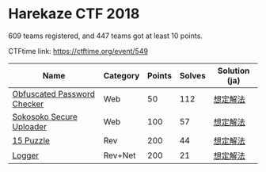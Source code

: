 # Harekaze CTF 2018

609 teams registered, and 447 teams got at least 10 points.

CTFtime link: https://ctftime.org/event/549

|Name|Category|Points|Solves|Solution (ja)|
|---|---|---|---|---|
|[Obfuscated Password Checker](ObfuscatedPasswordChecker/)|Web|50|112|[想定解法](https://st98.github.io/diary/posts/2018-02-23-harekaze-ctf-2018.html#web-50-obfuscated-password-checker)|
|[Sokosoko Secure Uploader](SokosokoSecureUploader/)|Web|100|57|[想定解法](https://st98.github.io/diary/posts/2018-02-23-harekaze-ctf-2018.html#web-100-sokosoko-secure-uploader)|
|[15 Puzzle](15Puzzle/)|Rev|200|44|[想定解法](https://st98.github.io/diary/posts/2018-02-23-harekaze-ctf-2018.html#rev-200-15-puzzle)|
|[Logger](Logger/)|Rev+Net|200|21|[想定解法](https://st98.github.io/diary/posts/2018-02-23-harekaze-ctf-2018.html#rev--net-200-logger)|
